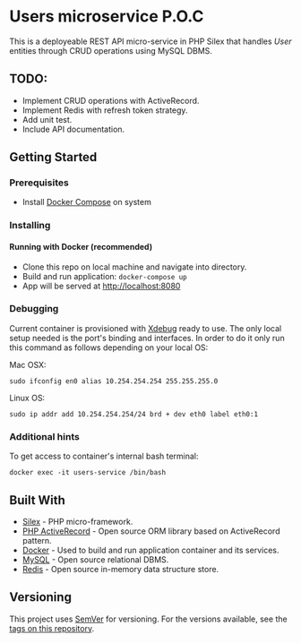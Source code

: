 # Users microservice P.O.C

This is a deployeable REST API micro-service in PHP Silex that handles *User* entities through CRUD operations using MySQL DBMS.

## TODO:

- Implement CRUD operations with ActiveRecord.
- Implement Redis with refresh token strategy.
- Add unit test.
- Include API documentation.

## Getting Started

### Prerequisites

- Install [Docker Compose](https://docs.docker.com/compose/install) on system

### Installing

#### Running with Docker (recommended)

- Clone this repo on local machine and navigate into directory.
- Build and run application: ```docker-compose up```
- App will be served at [http://localhost:8080](http://localhost:8080)

### Debugging

Current container is provisioned with [Xdebug](https://xdebug.org) ready to use. The only local setup needed is the port's binding and interfaces.
In order to do it only run this command as follows depending on your local OS:

Mac OSX:

`sudo ifconfig en0 alias 10.254.254.254 255.255.255.0`

Linux OS:

`sudo ip addr add 10.254.254.254/24 brd + dev eth0 label eth0:1`

### Additional hints

To get access to container's internal bash terminal:
  
  `docker exec -it users-service /bin/bash`

## Built With

* [Silex](https://silex.symfony.com) - PHP micro-framework.
* [PHP ActiveRecord](http://www.phpactiverecord.org) - Open source ORM library based on ActiveRecord pattern.
* [Docker](https://www.docker.com) - Used to build and run application container and its services.
* [MySQL](https://www.mysql.com) - Open source relational DBMS.
* [Redis](https://redis.io) - Open source in-memory data structure store.

## Versioning

This project uses [SemVer](http://semver.org) for versioning. For the versions available, see the [tags on this repository](https://github.com/your/project/tags).
